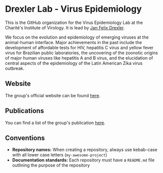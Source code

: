 # Drexler Lab - Virus Epidemiology 

This is the GitHub organization for the Virus Epidemiology Lab at the Charité's Institute of Virology. It is lead by [Jan Felix Drexler]([https://virologie-ccm.charite.de/en/metas/person_detail/person/address_detail/prof_dr_jan_felix_drexler/](https://virologie-ccm.charite.de/metas/person/person/address_detail/prof_dr_jan_felix_drexler/)). 

We focus on the evolution and epidemiology of emerging viruses at the animal-human interface. Major achievements in the past include the development of affordable tests for HIV, hepatitis C virus and yellow fever virus for Brazilian public laboratories, the uncovering of the zoonotic origins of major human viruses like hepatitis A and B virus, and the elucidation of central aspects of the epidemiology of the Latin American Zika virus outbreak.

## Website

The group's official website can be found [here](https://virologie-ccm.charite.de/en/research/ag_drexler/).

## Publications

You can find a list of the group's publication [here](https://forschungsdatenbank.charite.de/experts/single/publications.xhtml?id=88ce89b5a64949af99d91a62759747a3&lang=en).

## Conventions

* **Repository names:** When creating a repository, always use kebab-case with all lower case letters (`my-awesome-project`)
* **Documentation standards:** Each repository must have a `README.md` file outlining the purpose of the repository
